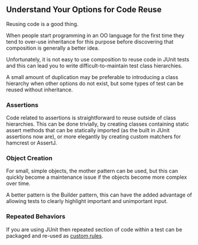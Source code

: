 ## Understand Your Options for Code Reuse

Reusing code is a good thing.

When people start programming in an OO language for the first time they tend to over-use inheritance for this purpose before discovering that composition is generally a better idea.

Unfortunately, it is not easy to use composition to reuse code in JUnit tests and this can lead you to write difficult-to-maintain test class hierarchies.

A small amount of duplication may be preferable to introducing a class hierarchy when other options do not exist, but some types of test can be reused without inheritance.

### Assertions

Code related to assertions is straightforward to reuse outside of class hierarchies. This can be done trivially, by creating classes containing static assert methods that can be statically imported (as the built in JUnit assertions now are), or more elegantly by creating custom matchers for hamcrest or AssertJ.

### Object Creation

For small, simple objects, the mother pattern can be used, but this can quickly become a maintenance issue if the objects become more complex over time.

A better pattern is the Builder pattern, this can have the added advantage of allowing tests to clearly highlight important and unimportant input.

### Repeated Behaviors

If you are using JUnit then repeated section of code within a test can be packaged and re-used as [custom rules](https://github.com/junit-team/junit/wiki/Rules).


